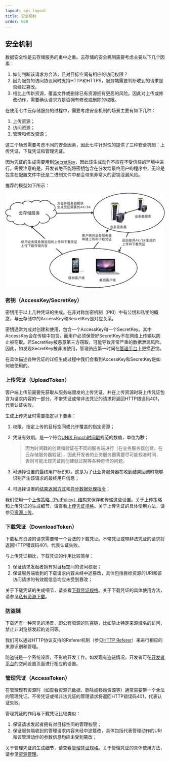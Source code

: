 ```yaml
---
layout: api_layout
title: 安全机制
order: 600
---
```

<a name="security"></a>
## 安全机制

数据安全性是云存储服务的重中之重。云存储的安全机制需要考虑主要以下几个因素：

1. 如何判断该请求方合法，且对目标空间有相应的访问权限？
1. 因为服务的访问协议同时支持HTTP和HTTPS，服务端需要判断收到的请求是否经过篡改。
1. 相比上传新资源，覆盖文件或删除已有资源拥有更高的风险。因此对上传或修改动作，需要确认请求方是否拥有修改或删除的权限。

在使用七牛云存储服务的过程中，需要考虑安全机制的场景主要有如下几种：

1. 上传资源；
1. 访问资源；
1. 管理和修改资源；

这三个场景需要考虑不同的安全因素，因此七牛针对性的提供了三种安全机制：上传凭证、下载凭证和管理凭证。

因为凭证的生成需要用到[SecretKey](#aksk)，因此该生成动作不应在不受信任的环境中进行。需要注意的是，开发者绝不能将密钥包含在分发给最终用户的程序中，无论是包含在配置文件中还是二进制文件中都会带来非常大的密钥泄漏风险。

推荐的模型如下所示：

![凭证创建和使用流程](img/token.png)

<a name="aksk"></a>
### 密钥（AccessKey/SecretKey）

密钥用于以上几种凭证的生成。在非对称加密机制（PKI）中有公钥和私钥的概念，与云存储中的AccessKey和SecretKey是对应关系。

密钥通常为成对创建和使用，包含一个AccessKey和一个SecretKey。其中AccessKey会在传输中包含，而用户必须保管好SecretKey不在网络上传输以防止被窃取。若SecretKey被恶意第三方窃取，可能导致非常严重的数据泄漏风险。因此，如发现SecretKey被非法使用，管理员应第一时间在[管理平台](https://portal.qiniu.com)上更换密钥。

在具体描述各种凭证的详细生成过程中我们会看到AccessKey和SecretKey是如何被使用的。

<a name="upload-token"></a>
### 上传凭证（UploadToken）

客户端上传前需要先获取从服务端颁发的上传凭证，并在上传资源时将上传凭证包含为请求内容的一部分。不带凭证或带非法凭证的请求将返回HTTP错误码401，代表认证失败。

生成上传凭证时需要指定以下要素：

1. 权限，指定上传的目标空间或允许覆盖的指定资源；
1. 凭证有效期。是一个符合[UNIX Epoch时间戳](http://en.wikipedia.org/wiki/Unix_Time)规范的数值，单位为**秒**；
	
	> 因为时间戳的创建和验证在不同的服务端进行（在业务服务器创建，在云存储服务器验证），因此开发者的业务服务器需要尽可能校准时间，否则可能出现凭证刚创建就过期等各种奇怪的问题。
	
1. 可选择设置的最终用户标识ID。这是为了让业务服务器在收到结果回调时能够识别产生该请求的最终用户信息；
1. 可选择设置的[结果返回方式]()和[异步数据处理指令]()；

我们使用一个[上传策略（PutPolicy）结构](/api/reference/security/put-policy.html)来保存和传递这些设置。关于上传策略和上传凭证的生成细节，请查看[上传凭证规格](/api/reference/security/upload-token.html)。关于上传凭证的具体使用方法，请参见[资源上传](/api/overview/up/index.html)。

<a name="download-token"></a>
### 下载凭证（DownloadToken）

下载私有资源的请求需要带一个合法的下载凭证。不带凭证或带非法凭证的请求将返回HTTP错误码401，代表认证失败。

与上传凭证相比，下载凭证的作用比较简单：

1. 保证请求发起者拥有对目标空间的访问权限；
1. 保证服务端收到的下载请求内容未经中途篡改，具体包括目标资源的URI和该访问请求的有效期信息均应未受到篡改；

关于下载凭证的生成细节，请查看[下载凭证规格]()。关于下载凭证的具体使用方法，请参见[私有资源下载](/api/overview/dn/security.html#download-private-resource)。

<a name="anti-leech"></a>
### 防盗链

下载还有一种常见的场景，即公有资源的防盗链，比如禁止特定来源域名的访问，禁止非浏览器发起的访问等。

我们可以通过HTTP协议支持的Referer机制（参见[HTTP Referer](http://en.wikipedia.org/wiki/Referrer)）来进行相应的来源识别和管理。

防盗链是一个系统设置，不影响开发工作。如发现有盗链情况，开发者可在[开发者平台](https://portal.qiniu.com/)的空间设置页面进行相应的设置。

<a name="accesstoken"></a>
### 管理凭证（AccessToken）

在管理现有资源时（如查看资源元数据、删除或移动资源等）通常需要带一个合法的管理凭证。不带凭证或带非法凭证的管理请求将返回HTTP错误码401，代表认证失败。

管理凭证的作用与下载凭证比较类似：

1. 保证请求发起者拥有对目标空间的管理权限；
1. 保证服务端收到的管理请求内容未经中途篡改，具体包括代表管理动作的URI和该管理动作的参数信息均应未受到篡改；

关于管理凭证的生成细节，请查看[管理凭证规格]()。关于管理凭证的具体使用方法，请参见[资源管理]()。

